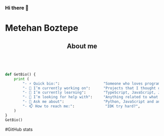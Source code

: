 ### Hi there 👋
# Metehan Boztepe

<h2 align="center">About me</h2>

```python




def GetBio() {
	print (
		"- ⚡ Quick bio:":                    "Someone who loves programming and things that cause a contraction in my face muscles",
		"- 🔭 I’m currently working on":      "Projects that I thought of in my head",
		"- 🌱 I’m currently learning":        "TypeScript, JavaScript, Java, Python, GoLang, Python and C#",
		"- 🤔 I’m looking for help with":     "Anything related to what I am currently learning",
		"- 💬 Ask me about":                  "Python, JavaScript and anything computer related",
		"- 📫 How to reach me:":              "IDK try hard?",
	)
}
GetBio()
```
#GitHub stats
<!--
**boztepemetehan/boztepemetehan** is a ✨ _special_ ✨ repository because its `README.md` (this file) appears on your GitHub profile.

Here are some ideas to get you started:

- 🔭 I’m currently working on ...
- 🌱 I’m currently learning ...
- 👯 I’m looking to collaborate on ...
- 🤔 I’m looking for help with ...
- 💬 Ask me about ...
- 📫 How to reach me: ...
- 😄 Pronouns: ...
- ⚡ Fun fact: ...
-->
